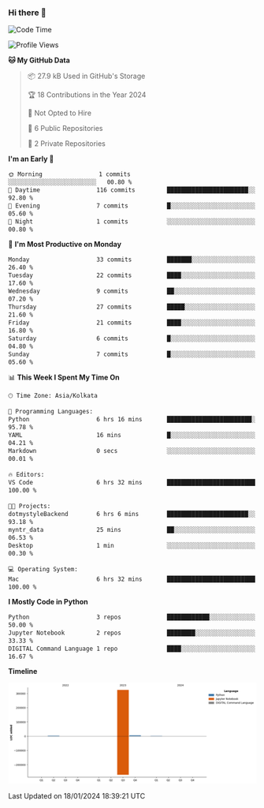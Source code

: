 ### Hi there 👋
<!--START_SECTION:waka-->
![Code Time](http://img.shields.io/badge/Code%20Time-17%20hrs%2054%20mins-blue)

![Profile Views](http://img.shields.io/badge/Profile%20Views-188-blue)

**🐱 My GitHub Data** 

> 📦 27.9 kB Used in GitHub's Storage 
 > 
> 🏆 18 Contributions in the Year 2024
 > 
> 🚫 Not Opted to Hire
 > 
> 📜 6 Public Repositories 
 > 
> 🔑 2 Private Repositories 
 > 
**I'm an Early 🐤** 

```text
🌞 Morning                1 commits           ░░░░░░░░░░░░░░░░░░░░░░░░░   00.80 % 
🌆 Daytime                116 commits         ███████████████████████░░   92.80 % 
🌃 Evening                7 commits           █░░░░░░░░░░░░░░░░░░░░░░░░   05.60 % 
🌙 Night                  1 commits           ░░░░░░░░░░░░░░░░░░░░░░░░░   00.80 % 
```
📅 **I'm Most Productive on Monday** 

```text
Monday                   33 commits          ███████░░░░░░░░░░░░░░░░░░   26.40 % 
Tuesday                  22 commits          ████░░░░░░░░░░░░░░░░░░░░░   17.60 % 
Wednesday                9 commits           ██░░░░░░░░░░░░░░░░░░░░░░░   07.20 % 
Thursday                 27 commits          █████░░░░░░░░░░░░░░░░░░░░   21.60 % 
Friday                   21 commits          ████░░░░░░░░░░░░░░░░░░░░░   16.80 % 
Saturday                 6 commits           █░░░░░░░░░░░░░░░░░░░░░░░░   04.80 % 
Sunday                   7 commits           █░░░░░░░░░░░░░░░░░░░░░░░░   05.60 % 
```


📊 **This Week I Spent My Time On** 

```text
🕑︎ Time Zone: Asia/Kolkata

💬 Programming Languages: 
Python                   6 hrs 16 mins       ████████████████████████░   95.78 % 
YAML                     16 mins             █░░░░░░░░░░░░░░░░░░░░░░░░   04.21 % 
Markdown                 0 secs              ░░░░░░░░░░░░░░░░░░░░░░░░░   00.01 % 

🔥 Editors: 
VS Code                  6 hrs 32 mins       █████████████████████████   100.00 % 

🐱‍💻 Projects: 
dotmystyleBackend        6 hrs 6 mins        ███████████████████████░░   93.18 % 
myntr_data               25 mins             ██░░░░░░░░░░░░░░░░░░░░░░░   06.53 % 
Desktop                  1 min               ░░░░░░░░░░░░░░░░░░░░░░░░░   00.30 % 

💻 Operating System: 
Mac                      6 hrs 32 mins       █████████████████████████   100.00 % 
```

**I Mostly Code in Python** 

```text
Python                   3 repos             ████████████░░░░░░░░░░░░░   50.00 % 
Jupyter Notebook         2 repos             ████████░░░░░░░░░░░░░░░░░   33.33 % 
DIGITAL Command Language 1 repo              ████░░░░░░░░░░░░░░░░░░░░░   16.67 % 
```



**Timeline**

![Lines of Code chart](https://raw.githubusercontent.com/Karishma1510/Karishma1510/main/assets/bar_graph.png)


 Last Updated on 18/01/2024 18:39:21 UTC
<!--END_SECTION:waka-->
